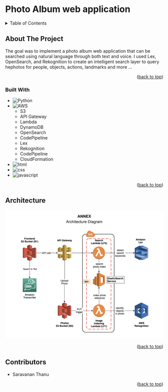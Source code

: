 <a name="readme-top"></a>
# Photo Album web application

<!-- TABLE OF CONTENTS -->
<details>
  <summary>Table of Contents</summary>
  <ol>
    <li>
      <a href="#about-the-project">About The Project</a>
      <ul>
        <li><a href="#built-with">Built With</a></li>
      </ul>
    </li>
    <li><a href="#architecture">Architecture</a></li>
    <li><a href="#contributors">Contributors</a></li>
  </ol>
</details>



<!-- ABOUT THE PROJECT -->
## About The Project

The goal was to implement a photo album web application that can be searched using natural language
through both text and voice. I used Lex, OpenSearch, and Rekognition to create an intelligent search layer to query hephotos for people,
objects, actions, landmarks and more ...

<p align="right">(<a href="#readme-top">back to top</a>)</p>


### Built With

* ![Python]
* ![AWS]
    - S3
    - API Gateway
    - Lambda
    - DynamoDB
    - OpenSearch
    - CodePipeline
    - Lex
    - Rekognition
    - CodePipeline
    - CloudFormation
* ![html]
* ![css]
* ![javascript]

<p align="right">(<a href="#readme-top">back to top</a>)</p>

## Architecture

![Architecture](https://github.com/saranthn/Photo-Album-AWS/blob/main/Architecture%20diagram.png)

<p align="right">(<a href="#readme-top">back to top</a>)</p>

## Contributors

* Saravanan Thanu

<p align="right">(<a href="#readme-top">back to top</a>)</p>

[Python]: https://img.shields.io/badge/Python-14354C?style=for-the-badge&logo=python&logoColor=white
[AWS]: https://img.shields.io/badge/Amazon_AWS-232F3E?style=for-the-badge&logo=amazon-aws&logoColor=white
[Youtube]: https://img.shields.io/badge/YouTube-FF0000?style=for-the-badge&logo=youtube&logoColor=white
[html]: https://img.shields.io/badge/HTML5-E34F26?style=for-the-badge&logo=html5&logoColor=white
[css]: https://img.shields.io/badge/CSS-239120?&style=for-the-badge&logo=css3&logoColor=white
[javascript]: https://img.shields.io/badge/JavaScript-323330?style=for-the-badge&logo=javascript&logoColor=F7DF1E

